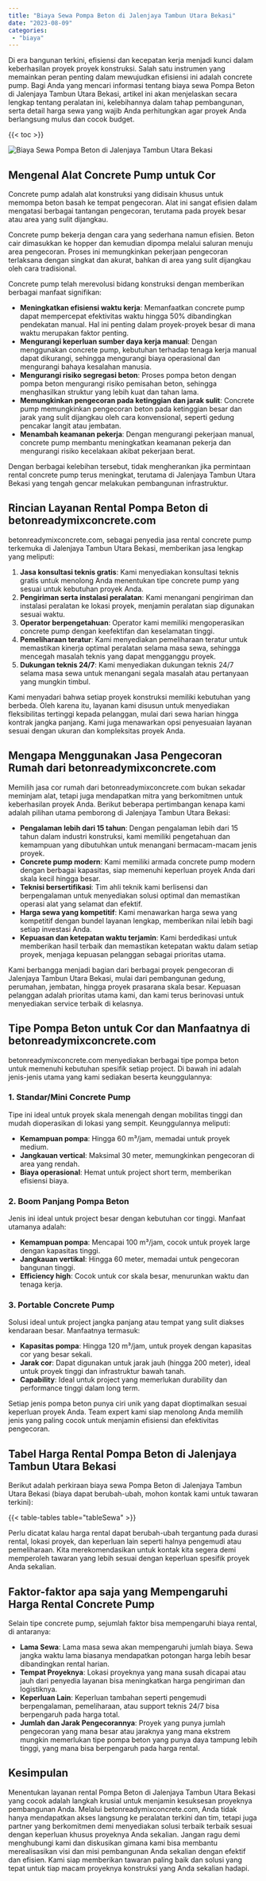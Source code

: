 ```yaml
---
title: "Biaya Sewa Pompa Beton di Jalenjaya Tambun Utara Bekasi"
date: "2023-08-09"
categories: 
 - "biaya"
---
```


Di era bangunan terkini, efisiensi dan kecepatan kerja menjadi kunci dalam keberhasilan proyek proyek konstruksi. Salah satu instrumen yang memainkan peran penting dalam mewujudkan efisiensi ini adalah concrete pump. Bagi Anda yang mencari informasi tentang biaya sewa Pompa Beton di Jalenjaya Tambun Utara Bekasi, artikel ini akan menjelaskan secara lengkap tentang peralatan ini, kelebihannya dalam tahap pembangunan, serta detail harga sewa yang wajib Anda perhitungkan agar proyek Anda berlangsung mulus dan cocok budget.

{{< toc >}}

![Biaya Sewa Pompa Beton di Jalenjaya Tambun Utara Bekasi](https://betoncor8.github.io/pump/concrete-pump%20(19).png)

## Mengenal Alat Concrete Pump untuk Cor

Concrete pump adalah alat konstruksi yang didisain khusus untuk memompa beton basah ke tempat pengecoran. Alat ini sangat efisien dalam mengatasi berbagai tantangan pengecoran, terutama pada proyek besar atau area yang sulit dijangkau.

Concrete pump bekerja dengan cara yang sederhana namun efisien. Beton cair dimasukkan ke hopper dan kemudian dipompa melalui saluran menuju area pengecoran. Proses ini memungkinkan pekerjaan pengecoran terlaksana dengan singkat dan akurat, bahkan di area yang sulit dijangkau oleh cara tradisional.

Concrete pump telah merevolusi bidang konstruksi dengan memberikan berbagai manfaat signifikan:

- **Meningkatkan efisiensi waktu kerja**: Memanfaatkan concrete pump dapat mempercepat efektivitas waktu hingga 50% dibandingkan pendekatan manual. Hal ini penting dalam proyek-proyek besar di mana waktu merupakan faktor penting.
- **Mengurangi keperluan sumber daya kerja manual**: Dengan menggunakan concrete pump, kebutuhan terhadap tenaga kerja manual dapat dikurangi, sehingga mengurangi biaya operasional dan mengurangi bahaya kesalahan manusia.
- **Mengurangi risiko segregasi beton**: Proses pompa beton dengan pompa beton mengurangi risiko pemisahan beton, sehingga menghasilkan struktur yang lebih kuat dan tahan lama.
- **Memungkinkan pengecoran pada ketinggian dan jarak sulit**: Concrete pump memungkinkan pengecoran beton pada ketinggian besar dan jarak yang sulit dijangkau oleh cara konvensional, seperti gedung pencakar langit atau jembatan.
- **Menambah keamanan pekerja**: Dengan mengurangi pekerjaan manual, concrete pump membantu meningkatkan keamanan pekerja dan mengurangi risiko kecelakaan akibat pekerjaan berat.

Dengan berbagai kelebihan tersebut, tidak mengherankan jika permintaan rental concrete pump terus meningkat, terutama di Jalenjaya Tambun Utara Bekasi yang tengah gencar melakukan pembangunan infrastruktur.

## Rincian Layanan Rental Pompa Beton di betonreadymixconcrete.com

betonreadymixconcrete.com, sebagai penyedia jasa rental concrete pump terkemuka di Jalenjaya Tambun Utara Bekasi, memberikan jasa lengkap yang meliputi:

1. **Jasa konsultasi teknis gratis**: Kami menyediakan konsultasi teknis gratis untuk menolong Anda menentukan tipe concrete pump yang sesuai untuk kebutuhan proyek Anda.
2. **Pengiriman serta instalasi peralatan**: Kami menangani pengiriman dan instalasi peralatan ke lokasi proyek, menjamin peralatan siap digunakan sesuai waktu.
3. **Operator berpengetahuan**: Operator kami memiliki mengoperasikan concrete pump dengan keefektifan dan keselamatan tinggi.
4. **Pemeliharaan teratur**: Kami menyediakan pemeliharaan teratur untuk memastikan kinerja optimal peralatan selama masa sewa, sehingga mencegah masalah teknis yang dapat mengganggu proyek.
5. **Dukungan teknis 24/7**: Kami menyediakan dukungan teknis 24/7 selama masa sewa untuk menangani segala masalah atau pertanyaan yang mungkin timbul.

Kami menyadari bahwa setiap proyek konstruksi memiliki kebutuhan yang berbeda. Oleh karena itu, layanan kami disusun untuk menyediakan fleksibilitas tertinggi kepada pelanggan, mulai dari sewa harian hingga kontrak jangka panjang. Kami juga menawarkan opsi penyesuaian layanan sesuai dengan ukuran dan kompleksitas proyek Anda.

## Mengapa Menggunakan Jasa Pengecoran Rumah dari betonreadymixconcrete.com

Memilih jasa cor rumah dari betonreadymixconcrete.com bukan sekadar meminjam alat, tetapi juga mendapatkan mitra yang berkomitmen untuk keberhasilan proyek Anda. Berikut beberapa pertimbangan kenapa kami adalah pilihan utama pemborong di Jalenjaya Tambun Utara Bekasi:

- **Pengalaman lebih dari 15 tahun**: Dengan pengalaman lebih dari 15 tahun dalam industri konstruksi, kami memiliki pengetahuan dan kemampuan yang dibutuhkan untuk menangani bermacam-macam jenis proyek.
- **Concrete pump modern**: Kami memiliki armada concrete pump modern dengan berbagai kapasitas, siap memenuhi keperluan proyek Anda dari skala kecil hingga besar.
- **Teknisi bersertifikasi**: Tim ahli teknik kami berlisensi dan berpengalaman untuk menyediakan solusi optimal dan memastikan operasi alat yang selamat dan efektif.
- **Harga sewa yang kompetitif**: Kami menawarkan harga sewa yang kompetitif dengan bundel layanan lengkap, memberikan nilai lebih bagi setiap investasi Anda.
- **Kepuasan dan ketepatan waktu terjamin**: Kami berdedikasi untuk memberikan hasil terbaik dan memastikan ketepatan waktu dalam setiap proyek, menjaga kepuasan pelanggan sebagai prioritas utama.

Kami berbangga menjadi bagian dari berbagai proyek pengecoran di Jalenjaya Tambun Utara Bekasi, mulai dari pembangunan gedung, perumahan, jembatan, hingga proyek prasarana skala besar. Kepuasan pelanggan adalah prioritas utama kami, dan kami terus berinovasi untuk menyediakan service terbaik di kelasnya.

## Tipe Pompa Beton untuk Cor dan Manfaatnya di betonreadymixconcrete.com

betonreadymixconcrete.com menyediakan berbagai tipe pompa beton untuk memenuhi kebutuhan spesifik setiap project. Di bawah ini adalah jenis-jenis utama yang kami sediakan beserta keunggulannya:

### 1\. Standar/Mini Concrete Pump

Tipe ini ideal untuk proyek skala menengah dengan mobilitas tinggi dan mudah dioperasikan di lokasi yang sempit. Keunggulannya meliputi:

- **Kemampuan pompa**: Hingga 60 m³/jam, memadai untuk proyek medium.
- **Jangkauan vertical**: Maksimal 30 meter, memungkinkan pengecoran di area yang rendah.
- **Biaya operasional**: Hemat untuk project short term, memberikan efisiensi biaya.

### 2\. Boom Panjang Pompa Beton

Jenis ini ideal untuk project besar dengan kebutuhan cor tinggi. Manfaat utamanya adalah:

- **Kemampuan pompa**: Mencapai 100 m³/jam, cocok untuk proyek large dengan kapasitas tinggi.
- **Jangkauan vertikal**: Hingga 60 meter, memadai untuk pengecoran bangunan tinggi.
- **Efficiency high**: Cocok untuk cor skala besar, menurunkan waktu dan tenaga kerja.

### 3\. Portable Concrete Pump

Solusi ideal untuk project jangka panjang atau tempat yang sulit diakses kendaraan besar. Manfaatnya termasuk:

- **Kapasitas pompa**: Hingga 120 m³/jam, untuk proyek dengan kapasitas cor yang besar sekali.
- **Jarak cor**: Dapat digunakan untuk jarak jauh (hingga 200 meter), ideal untuk proyek tinggi dan infrastruktur bawah tanah.
- **Capability**: Ideal untuk project yang memerlukan durability dan performance tinggi dalam long term.

Setiap jenis pompa beton punya ciri unik yang dapat dioptimalkan sesuai keperluan proyek Anda. Team expert kami siap menolong Anda memilih jenis yang paling cocok untuk menjamin efisiensi dan efektivitas pengecoran.

## Tabel Harga Rental Pompa Beton di Jalenjaya Tambun Utara Bekasi

Berikut adalah perkiraan biaya sewa Pompa Beton di Jalenjaya Tambun Utara Bekasi (biaya dapat berubah-ubah, mohon kontak kami untuk tawaran terkini):

{{< table-tables table="tableSewa" >}}

Perlu dicatat kalau harga rental dapat berubah-ubah tergantung pada durasi rental, lokasi proyek, dan keperluan lain seperti halnya pengemudi atau pemeliharaan. Kita merekomendasikan untuk kontak kita segera demi memperoleh tawaran yang lebih sesuai dengan keperluan spesifik proyek Anda sekalian.

## Faktor-faktor apa saja yang Mempengaruhi Harga Rental Concrete Pump

Selain tipe concrete pump, sejumlah faktor bisa mempengaruhi biaya rental, di antaranya:

- **Lama Sewa**: Lama masa sewa akan mempengaruhi jumlah biaya. Sewa jangka waktu lama biasanya mendapatkan potongan harga lebih besar dibandingkan rental harian.
- **Tempat Proyeknya**: Lokasi proyeknya yang mana susah dicapai atau jauh dari penyedia layanan bisa meningkatkan harga pengiriman dan logistiknya.
- **Keperluan Lain**: Keperluan tambahan seperti pengemudi berpengalaman, pemeliharaan, atau support teknis 24/7 bisa berpengaruh pada harga total.
- **Jumlah dan Jarak Pengecorannya**: Proyek yang punya jumlah pengecoran yang mana besar atau jaraknya yang mana ekstrem mungkin memerlukan tipe pompa beton yang punya daya tampung lebih tinggi, yang mana bisa berpengaruh pada harga rental.

## Kesimpulan

Menentukan layanan rental Pompa Beton di Jalenjaya Tambun Utara Bekasi yang cocok adalah langkah krusial untuk menjamin kesuksesan proyeknya pembangunan Anda. Melalui betonreadymixconcrete.com, Anda tidak hanya mendapatkan akses langsung ke peralatan terkini dan tim, tetapi juga partner yang berkomitmen demi menyediakan solusi terbaik terbaik sesuai dengan keperluan khusus proyeknya Anda sekalian. Jangan ragu demi menghubungi kami dan diskusikan gimana kami bisa membantu merealisasikan visi dan misi pembangunan Anda sekalian dengan efektif dan efisien. Kami siap memberikan tawaran paling baik dan solusi yang tepat untuk tiap macam proyeknya konstruksi yang Anda sekalian hadapi.
